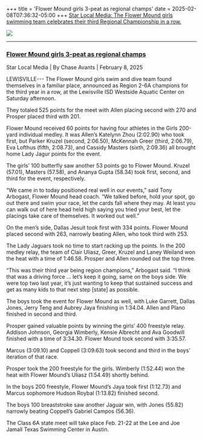 +++
title = 'Flower Mound girls 3-peat as regional champs'
date = 2025-02-08T07:36:32-05:00
+++
[Star Local Media: The Flower Mound girls swimming team celebrates their third Regional Championship in a row.](https://starlocalmedia.com/allenamerican/sports/flower-mound-girls-3-peat-as-regional-champs/article_20130ba6-e67a-11ef-87d8-fb78d3810f8a.html)

![](/img/2025-girls-regional-3-peat.jpg)

<!--more-->
---
### [Flower Mound girls 3-peat as regional champs](https://starlocalmedia.com/allenamerican/sports/flower-mound-girls-3-peat-as-regional-champs/article_20130ba6-e67a-11ef-87d8-fb78d3810f8a.html)
Star Local Media | By Chase Avants | February 8, 2025

LEWISVILLE--- The Flower Mound girls swim and dive team found themselves in a familiar place, announced as Region 2-6A champions for the third year in a row, at the Lewisville ISD Westside Aquatic Center on Saturday afternoon.

They totaled 525 points for the meet with Allen placing second with 270 and Prosper placed third with 201.

Flower Mound received 60 points for having four athletes in the Girls 200-yard individual medley. It was Allen’s Katelynn Zhou (2:02.90) who took first, but Parker Kruzel (second, 2:06.50), McKennah Greer (third, 2:06.79), Eva Lofthus (fifth, 2:08.73), and Cassidy Masters (sixth, 2:09.36) all brought home Lady Jagur points for the event.

The girls’ 100 butterfly saw another 53 points go to Flower Mound. Kruzel (57.01), Masters (57.58), and Ananya Gupta (58.34) took first, second, and third for the event, respectively.

“We came in to today positioned real well in our events,” said Tony Arbogast, Flower Mound head coach. “We talked before, hold your spot, go out there and swim your race, let the cards fall where they may. At least you can walk out of here head held high saying you tried your best, let the placings take care of themselves. It worked out well.”

On the men’s side, Dallas Jesuit took first with 334 points. Flower Mound placed second with 263, narrowly beating Allen, who took third with 253.

The Lady Jaguars took no time to start racking up the points. In the 200 medley relay, the team of Clair Uliasz, Greer, Kruzel and Laney Weiland won the heat with a time of 1:46.58. Prosper and Allen rounded out the top three.

“This was their third year being region champions,” Arbogast said. “I think that was a driving force … let’s keep it going, same on the boys side. We were top two last year, it’s just wanting to keep that sustained success and get as many kids to that next step [state] as possible.

The boys took the event for Flower Mound as well, with Luke Garrett, Dallas Jones, Jerry Teng and Aubrey Jaya finishing in 1:34.04. Allen and Plano finished in second and third.

Prosper gained valuable points by winning the girls’ 400 freestyle relay. Addison Johnson, Georgia Wimberly, Kensie Albrecht and Ava Goodwill finished with a time of 3:34.30. Flower Mound took second with 3:35.57.

Marcus (3:09.10) and Coppell (3:09.63) took second and third in the boys’ iteration of that race.

Prosper took the 200 freestyle for the girls. Wimberly (1:52.44) won the heat with Flower Mound’s Uliasz (1:54.49) shortly behind.

In the boys 200 freestyle, Flower Mound’s Jaya took first (1:12.73) and Marcus sophomore Hudson Roybal (1:13.82) finished second.

The boys 100 breaststroke saw another Jaguar win, with Jones (55.82) narrowly beating Coppell’s Gabriel Campos (56.36).

The Class 6A state meet will take place Feb. 21-22 at the Lee and Joe Jamall Texas Swimming Center in Austin.
